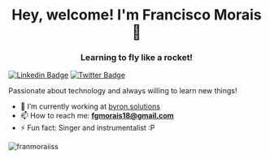 <h1 align="center">Hey, welcome! I'm Francisco Morais 👋</h1>
<h3 align="center">Learning to fly like a rocket!</h3>

[![Linkedin Badge](https://img.shields.io/badge/-LinkedIn-6633cc?style=flat-square&labelColor=6633cc&logo=Linkedin&logoColor=white&link=https://www.linkedin.com/in/lucas-bittencourt/)](https://www.linkedin.com/in/franmorais/)
[![Twitter Badge](https://img.shields.io/badge/-@franmoraiiss-6633cc?style=flat-square&labelColor=6633cc&logo=twitter&logoColor=white&link=https://instagram.com/franmoraiiss)](https://instagram.com/franmoraiiss) 

<p>Passionate about technology and always willing to learn new things!</p>

- 🔭 I’m currently working at [byron.solutions](https://byronsolutions.com/)
- 📫 How to reach me: **fgmorais18@gmail.com**
- ⚡ Fun fact: Singer and instrumentalist :P

<img src="https://github-readme-stats.vercel.app/api?username=franmoraiiss&show_icons=true" alt="franmoraiiss"/> 
